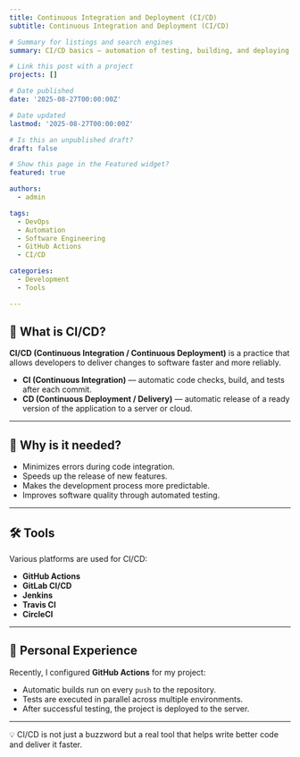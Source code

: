 ```yaml
---
title: Continuous Integration and Deployment (CI/CD)
subtitle: Continuous Integration and Deployment (CI/CD)

# Summary for listings and search engines
summary: CI/CD basics — automation of testing, building, and deploying applications.

# Link this post with a project
projects: []

# Date published
date: '2025-08-27T00:00:00Z'

# Date updated
lastmod: '2025-08-27T00:00:00Z'

# Is this an unpublished draft?
draft: false

# Show this page in the Featured widget?
featured: true

authors:
  - admin

tags:
  - DevOps
  - Automation
  - Software Engineering
  - GitHub Actions
  - CI/CD

categories:
  - Development
  - Tools

---
```


## 🚀 What is CI/CD?  

**CI/CD (Continuous Integration / Continuous Deployment)** is a practice that allows developers to deliver changes to software faster and more reliably.  

- **CI (Continuous Integration)** — automatic code checks, build, and tests after each commit.  
- **CD (Continuous Deployment / Delivery)** — automatic release of a ready version of the application to a server or cloud.  

---

## 🔧 Why is it needed?  

- Minimizes errors during code integration.  
- Speeds up the release of new features.  
- Makes the development process more predictable.  
- Improves software quality through automated testing.  

---

## 🛠 Tools  

Various platforms are used for CI/CD:  

- **GitHub Actions**  
- **GitLab CI/CD**  
- **Jenkins**  
- **Travis CI**  
- **CircleCI**  

---

## 📘 Personal Experience  

Recently, I configured **GitHub Actions** for my project:  
- Automatic builds run on every `push` to the repository.  
- Tests are executed in parallel across multiple environments.  
- After successful testing, the project is deployed to the server.  

---

💡 CI/CD is not just a buzzword but a real tool that helps write better code and deliver it faster.  

